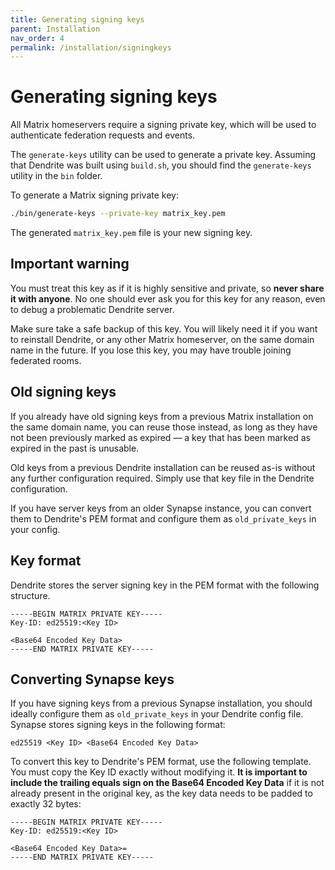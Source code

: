 ```yaml
---
title: Generating signing keys
parent: Installation
nav_order: 4
permalink: /installation/signingkeys
---
```


# Generating signing keys

All Matrix homeservers require a signing private key, which will be used to authenticate
federation requests and events.

The `generate-keys` utility can be used to generate a private key. Assuming that Dendrite was
built using `build.sh`, you should find the `generate-keys` utility in the `bin` folder.

To generate a Matrix signing private key:

```bash
./bin/generate-keys --private-key matrix_key.pem
```

The generated `matrix_key.pem` file is your new signing key.

## Important warning

You must treat this key as if it is highly sensitive and private, so **never share it with
anyone**. No one should ever ask you for this key for any reason, even to debug a problematic
Dendrite server.

Make sure take a safe backup of this key. You will likely need it if you want to reinstall
Dendrite, or any other Matrix homeserver, on the same domain name in the future. If you lose
this key, you may have trouble joining federated rooms.

## Old signing keys

If you already have old signing keys from a previous Matrix installation on the same domain
name, you can reuse those instead, as long as they have not been previously marked as expired —
a key that has been marked as expired in the past is unusable.

Old keys from a previous Dendrite installation can be reused as-is without any further
configuration required. Simply use that key file in the Dendrite configuration.

If you have server keys from an older Synapse instance, you can convert them to Dendrite's PEM
format and configure them as `old_private_keys` in your config.

## Key format

Dendrite stores the server signing key in the PEM format with the following structure.

```
-----BEGIN MATRIX PRIVATE KEY-----
Key-ID: ed25519:<Key ID>

<Base64 Encoded Key Data>
-----END MATRIX PRIVATE KEY-----
```

## Converting Synapse keys

If you have signing keys from a previous Synapse installation, you should ideally configure them
as `old_private_keys` in your Dendrite config file. Synapse stores signing keys in the following
format:

```
ed25519 <Key ID> <Base64 Encoded Key Data>
```

To convert this key to Dendrite's PEM format, use the following template. You must copy the Key ID
exactly without modifying it. **It is important to include the trailing equals sign on the Base64
Encoded Key Data** if it is not already present in the original key, as the key data needs to be
padded to exactly 32 bytes:

```
-----BEGIN MATRIX PRIVATE KEY-----
Key-ID: ed25519:<Key ID>

<Base64 Encoded Key Data>=
-----END MATRIX PRIVATE KEY-----
```

